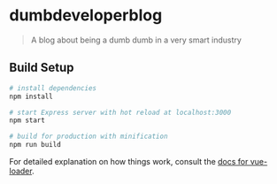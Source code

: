 # dumbdeveloperblog

> A blog about being a dumb dumb in a very smart industry

## Build Setup

``` bash
# install dependencies
npm install

# start Express server with hot reload at localhost:3000
npm start

# build for production with minification
npm run build
```

For detailed explanation on how things work, consult the [docs for vue-loader](http://vuejs.github.io/vue-loader).
